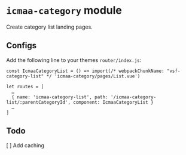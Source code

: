 # `icmaa-category` module

Create category list landing pages.

## Configs

Add the following line to your themes `router/index.js`:

```
const IcmaaCategoryList = () => import(/* webpackChunkName: "vsf-category-list" */ 'icmaa-category/pages/List.vue')

let routes = [
  …
  { name: 'icmaa-category-list', path: '/icmaa-category-list/:parentCategoryId', component: IcmaaCategoryList }
  …
]
```

## Todo

[ ] Add caching  
